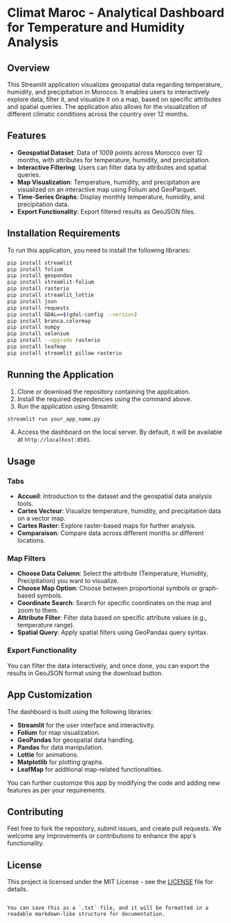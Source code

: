 
# Climat Maroc - Analytical Dashboard for Temperature and Humidity Analysis

## Overview

This Streamlit application visualizes geospatial data regarding temperature, humidity, and precipitation in Morocco. It enables users to interactively explore data, filter it, and visualize it on a map, based on specific attributes and spatial queries. The application also allows for the visualization of different climatic conditions across the country over 12 months.

## Features

- **Geospatial Dataset**: Data of 1009 points across Morocco over 12 months, with attributes for temperature, humidity, and precipitation.
- **Interactive Filtering**: Users can filter data by attributes and spatial queries.
- **Map Visualization**: Temperature, humidity, and precipitation are visualized on an interactive map using Folium and GeoParquet.
- **Time-Series Graphs**: Display monthly temperature, humidity, and precipitation data.
- **Export Functionality**: Export filtered results as GeoJSON files.

## Installation Requirements

To run this application, you need to install the following libraries:

```bash
pip install streamlit
pip install folium
pip install geopandas
pip install streamlit-folium
pip install rasterio
pip install streamlit_lottie
pip install json
pip install requests
pip install GDAL==$(gdal-config --version)
pip install branca.colormap
pip install numpy
pip install selenium
pip install --upgrade rasterio
pip install leafmap
pip install streamlit pillow rasterio
```

## Running the Application

1. Clone or download the repository containing the application.
2. Install the required dependencies using the command above.
3. Run the application using Streamlit:

```bash
streamlit run your_app_name.py
```

4. Access the dashboard on the local server. By default, it will be available at `http://localhost:8501`.

## Usage

### Tabs

- **Accueil**: Introduction to the dataset and the geospatial data analysis tools.
- **Cartes Vecteur**: Visualize temperature, humidity, and precipitation data on a vector map.
- **Cartes Raster**: Explore raster-based maps for further analysis.
- **Comparaison**: Compare data across different months or different locations.

### Map Filters

- **Choose Data Column**: Select the attribute (Temperature, Humidity, Precipitation) you want to visualize.
- **Choose Map Option**: Choose between proportional symbols or graph-based symbols.
- **Coordinate Search**: Search for specific coordinates on the map and zoom to them.
- **Attribute Filter**: Filter data based on specific attribute values (e.g., temperature range).
- **Spatial Query**: Apply spatial filters using GeoPandas query syntax.

### Export Functionality

You can filter the data interactively, and once done, you can export the results in GeoJSON format using the download button.

## App Customization

The dashboard is built using the following libraries:

- **Streamlit** for the user interface and interactivity.
- **Folium** for map visualization.
- **GeoPandas** for geospatial data handling.
- **Pandas** for data manipulation.
- **Lottie** for animations.
- **Matplotlib** for plotting graphs.
- **LeafMap** for additional map-related functionalities.

You can further customize this app by modifying the code and adding new features as per your requirements.

## Contributing

Feel free to fork the repository, submit issues, and create pull requests. We welcome any improvements or contributions to enhance the app's functionality.

## License

This project is licensed under the MIT License - see the [LICENSE](LICENSE) file for details.
```

You can save this as a `.txt` file, and it will be formatted in a readable markdown-like structure for documentation.
